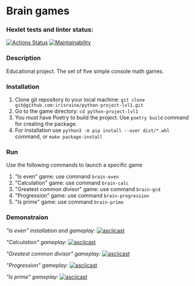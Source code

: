 # Brain games

### Hexlet tests and linter status:
[![Actions Status](https://github.com/Iris-Raine/python-project-lvl1/workflows/hexlet-check/badge.svg)](https://github.com/Iris-Raine/python-project-lvl1/actions)
[![Maintainability](https://api.codeclimate.com/v1/badges/9e52b8fdf8cf3270e93b/maintainability)](https://codeclimate.com/github/Iris-Raine/python-project-lvl1/maintainability)

### Description

Educational project. The set of five simple console math games.

### Installation

1. Clone git repository to your local machine: `git clone git@github.com:irisraine/python-project-lvl1.git`
2. Go to the game directory: `cd python-project-lvl1`
3. You must have Poetry to build the project. Use `poetry build` command for creating the package.
4. For installation use `python3 -m pip install --user dist/*.whl` command, or `make package-install`

### Run

Use the following commands to launch a specific game

1. "Is even" game: use command `brain-even`
2. "Calculation" game: use command `brain-calc`
3. "Greatest common divisor" game: use command `brain-gcd`
4. "Progression" game: use command `brain-progression`
5. "Is prime" game: use command `brain-prime`

### Demonstraion

*"Is even" installation and gameplay:*
[![asciicast](https://asciinema.org/a/516896.svg)](https://asciinema.org/a/516896)

*"Calculation" gameplay:*
[![asciicast](https://asciinema.org/a/508583.svg)](https://asciinema.org/a/508583)

*"Greatest common divisor" gameplay:*
[![asciicast](https://asciinema.org/a/508598.svg)](https://asciinema.org/a/508598)

*"Progression" gameplay:*
[![asciicast](https://asciinema.org/a/508621.svg)](https://asciinema.org/a/508621)

*"Is prime" gameplay:*
[![asciicast](https://asciinema.org/a/508632.svg)](https://asciinema.org/a/508632)